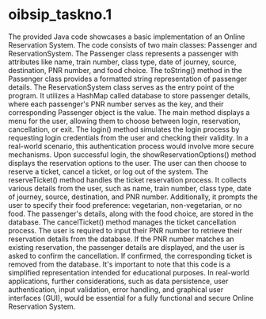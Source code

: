 # oibsip_taskno.1
The provided Java code showcases a basic implementation of an Online Reservation System. The code consists of two main classes: Passenger and ReservationSystem. 
The Passenger class represents a passenger with attributes like name, train number, class type, date of journey, source, destination, PNR number, and food choice. 
The toString() method in the Passenger class provides a formatted string representation of passenger details.
The ReservationSystem class serves as the entry point of the program. It utilizes a HashMap called database to store passenger details, where each passenger's PNR 
number serves as the key, and their corresponding Passenger object is the value. The main method displays a menu for the user, allowing them to choose between login, 
reservation, cancellation, or exit. The login() method simulates the login process by requesting login credentials from the user and checking their validity. 
In a real-world scenario, this authentication process would involve more secure mechanisms. Upon successful login, the showReservationOptions() method displays the reservation 
options to the user. The user can then choose to reserve a ticket, cancel a ticket, or log out of the system. The reserveTicket() method handles the ticket reservation process. 
It collects various details from the user, such as name, train number, class type, date of journey, source, destination, and PNR number. Additionally, it prompts the user to specify 
their food preference: vegetarian, non-vegetarian, or no food. The passenger's details, along with the food choice, are stored in the database. The cancelTicket() method manages the 
ticket cancellation process. The user is required to input their PNR number to retrieve their reservation details from the database. If the PNR number matches an existing reservation, 
the passenger details are displayed, and the user is asked to confirm the cancellation. If confirmed, the corresponding ticket is removed from the database. It's important to note that 
this code is a simplified representation intended for educational purposes. In real-world applications, further considerations, such as data persistence, user authentication, 
input validation, error handling, and graphical user interfaces (GUI), would be essential for a fully functional and secure Online Reservation System.
